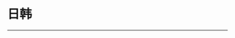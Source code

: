 
  # 日韩
  ---

  <Common-LinkList :linkList='{"name":"日韩","item":[{"link":"https://www.hmtv.me/","icon":"https://www.hmtv.me/favicon.ico","text":"韩迷TV"},{"link":"https://www.reboriju.com/","icon":"https://www.reboriju.com/favicon.ico","text":"热播日剧"},{"link":"http://www.novipnoad.com/tv/japan/","icon":"/logo.png","text":"日剧-novipnoad"},{"link":"http://www.rrys2019.com/resourcelist?area=%E9%9F%A9%E5%9B%BD","icon":"http://www.rrys2019.com/favicon.ico","text":"字幕组韩剧"},{"link":"http://www.zimuxia.cn/%e6%88%91%e4%bb%ac%e7%9a%84%e4%bd%9c%e5%93%81","icon":"http://www.zimuxia.cn/favicon.ico","text":"FIX字幕侠"},{"link":"https://www.tokyonothot.com/","icon":"https://www.tokyonothot.com/favicon.ico","text":"京东不够热"},{"link":"https://www.hanfan.cc/hanju/","icon":"https://www.hanfan.cc/favicon.ico","text":"韩饭网"},{"link":"http://zhuixinfan.com/","icon":"http://zhuixinfan.com/favicon.ico","text":"追新番"},{"link":"https://weibo.com/hxlyzm","icon":"https://weibo.com/favicon.ico","text":"幻想乐园分享"},{"link":"http://www.mytvbt.net/forumdisplay.php?fid=6&page=1","icon":"http://www.mytvbt.net/favicon.ico","text":"日菁字幕组"},{"link":"http://www.hanmi520.com/forum-8-1.html","icon":"http://www.hanmi520.com/favicon.ico","text":"韩迷字幕组"},{"link":"http://www.hideystudio.com/drama/","icon":"/logo.png","text":"隐社"},{"link":"http://www.hjzlg.com/web3/YCMS_News.asp","icon":"http://www.hjzlg.com/favicon.ico","text":"韩粉乐园"},{"link":"http://forum.6cn.org/forum-105-1.html","icon":"http://forum.6cn.org/favicon.ico","text":"第六感"}]}'/>
  